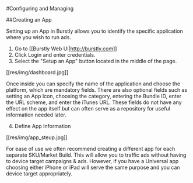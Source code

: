 #Configuring and Managing

##Creating an App

Setting up an App in Burstly allows you to identify the specific application where you wish to run ads.

1. Go to [[Burstly Web UI|http://burstly.com]]
2. Click Login and enter credentials.
3. Select the "Setup an App" button located in the middle of the page.  

[[res/img/dashboard.jpg]]

Once inside you can specify the name of the application and choose the platform, which are mandatory fields.  There are also optional fields such as setting an App Icon, choosing the category, entering the Bundle ID, enter the URL scheme, and enter the iTunes URL.  These fields do not have any effect on the app itself but can often serve as a repository for useful information needed later.

4. Define App Information

[[res/img/app_steup.jpg]]

For ease of use we often recommend creating a different app for each separate SKU/Market Build.  This will allow you to traffic ads without having to device target campaigns & ads.  However, if you have a Universal app choosing either iPhone or iPad will serve the same purpose and you can device target appropriately.